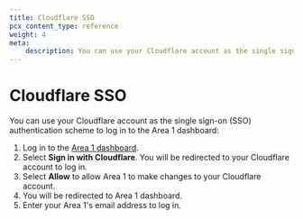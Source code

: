 ```yaml
---
title: Cloudflare SSO
pcx_content_type: reference
weight: 4
meta:
    description: You can use your Cloudflare account as the single sign-on (SSO) authentication scheme to log in to the Area 1 dashboard.
---
```


# Cloudflare SSO

You can use your Cloudflare account as the single sign-on (SSO) authentication scheme to log in to the Area 1 dashboard:

1. Log in to the [Area 1 dashboard](https://horizon.area1security.com/).
2. Select **Sign in with Cloudflare**. You will be redirected to your Cloudflare account to log in.
3. Select **Allow** to allow Area 1 to make changes to your Cloudflare account.
4. You will be redirected to Area 1 dashboard.
5. Enter your Area 1's email address to log in.